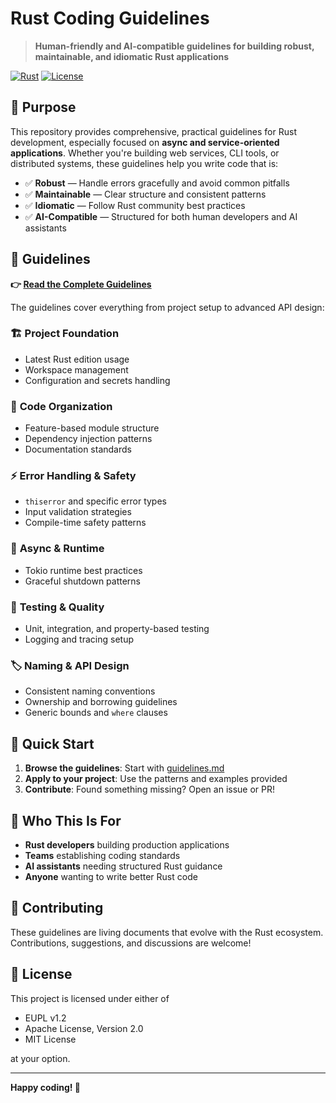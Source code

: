 # Rust Coding Guidelines

> **Human-friendly and AI-compatible guidelines for building robust, maintainable, and idiomatic Rust applications**

[![Rust](https://img.shields.io/badge/rust-2024%20edition-orange.svg)](https://www.rust-lang.org)
[![License](https://img.shields.io/badge/license-EUPL--1.2%20OR%20MIT%20OR%20Apache--2.0-blue.svg)](https://github.com/sunsided/rust-guidelines)

## 🎯 Purpose

This repository provides comprehensive, practical guidelines for Rust development, especially focused on **async and service-oriented applications**. Whether you're building web services, CLI tools, or distributed systems, these guidelines help you write code that is:

- ✅ **Robust** — Handle errors gracefully and avoid common pitfalls
- ✅ **Maintainable** — Clear structure and consistent patterns
- ✅ **Idiomatic** — Follow Rust community best practices
- ✅ **AI-Compatible** — Structured for both human developers and AI assistants

## 📖 Guidelines

**👉 [Read the Complete Guidelines](guidelines.md)**

The guidelines cover everything from project setup to advanced API design:

### 🏗️ **Project Foundation**
- Latest Rust edition usage
- Workspace management
- Configuration and secrets handling

### 🎨 **Code Organization**
- Feature-based module structure
- Dependency injection patterns
- Documentation standards

### ⚡ **Error Handling & Safety**
- `thiserror` and specific error types
- Input validation strategies
- Compile-time safety patterns

### 🚀 **Async & Runtime**
- Tokio runtime best practices
- Graceful shutdown patterns

### 🧪 **Testing & Quality**
- Unit, integration, and property-based testing
- Logging and tracing setup

### 🏷️ **Naming & API Design**
- Consistent naming conventions
- Ownership and borrowing guidelines
- Generic bounds and `where` clauses

## 🚀 Quick Start

1. **Browse the guidelines**: Start with [guidelines.md](guidelines.md)
2. **Apply to your project**: Use the patterns and examples provided
3. **Contribute**: Found something missing? Open an issue or PR!

## 🎯 Who This Is For

- **Rust developers** building production applications
- **Teams** establishing coding standards
- **AI assistants** needing structured Rust guidance
- **Anyone** wanting to write better Rust code

## 🤝 Contributing

These guidelines are living documents that evolve with the Rust ecosystem. Contributions, suggestions, and discussions are welcome!

## 📄 License

This project is licensed under either of

- EUPL v1.2
- Apache License, Version 2.0
- MIT License

at your option.

---

**Happy coding! 🦀**
